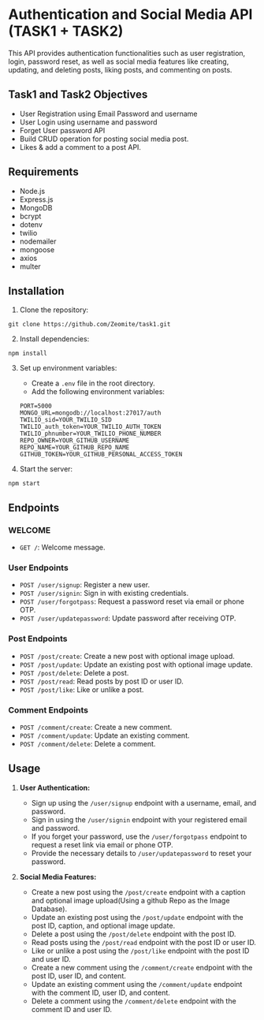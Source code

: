 
# Authentication and Social Media API (TASK1 + TASK2)

This API provides authentication functionalities such as user registration, login, password reset, as well as social media features like creating, updating, and deleting posts, liking posts, and commenting on posts.

## Task1 and Task2 Objectives
- User Registration using Email Password and username
- User Login using username and password
- Forget User password API
- Build CRUD operation for posting social media post.
- Likes & add a comment to a post API.

## Requirements

- Node.js
- Express.js
- MongoDB
- bcrypt
- dotenv
- twilio
- nodemailer
- mongoose
- axios
- multer

## Installation

1. Clone the repository:

```
git clone https://github.com/Zeomite/task1.git
```

2. Install dependencies:

```
npm install
```

3. Set up environment variables:

   - Create a `.env` file in the root directory.
   - Add the following environment variables:

   ```
   PORT=5000
   MONGO_URL=mongodb://localhost:27017/auth
   TWILIO_sid=YOUR_TWILIO_SID
   TWILIO_auth_token=YOUR_TWILIO_AUTH_TOKEN
   TWILIO_phnumber=YOUR_TWILIO_PHONE_NUMBER
   REPO_OWNER=YOUR_GITHUB_USERNAME
   REPO_NAME=YOUR_GITHUB_REPO_NAME
   GITHUB_TOKEN=YOUR_GITHUB_PERSONAL_ACCESS_TOKEN
   ```

4. Start the server:

```
npm start
```

## Endpoints

### WELCOME
- `GET /`: Welcome message.

### User Endpoints

- `POST /user/signup`: Register a new user.
- `POST /user/signin`: Sign in with existing credentials.
- `POST /user/forgotpass`: Request a password reset via email or phone OTP.
- `POST /user/updatepassword`: Update password after receiving OTP.

### Post Endpoints

- `POST /post/create`: Create a new post with optional image upload.
- `POST /post/update`: Update an existing post with optional image update.
- `POST /post/delete`: Delete a post.
- `POST /post/read`: Read posts by post ID or user ID.
- `POST /post/like`: Like or unlike a post.

### Comment Endpoints

- `POST /comment/create`: Create a new comment.
- `POST /comment/update`: Update an existing comment.
- `POST /comment/delete`: Delete a comment.

## Usage

1. **User Authentication:**
   - Sign up using the `/user/signup` endpoint with a username, email, and password.
   - Sign in using the `/user/signin` endpoint with your registered email and password.
   - If you forget your password, use the `/user/forgotpass` endpoint to request a reset link via email or phone OTP.
   - Provide the necessary details to `/user/updatepassword` to reset your password.

2. **Social Media Features:**
   - Create a new post using the `/post/create` endpoint with a caption and optional image upload(Using a github Repo as the Image Database).
   - Update an existing post using the `/post/update` endpoint with the post ID, caption, and optional image update.
   - Delete a post using the `/post/delete` endpoint with the post ID.
   - Read posts using the `/post/read` endpoint with the post ID or user ID.
   - Like or unlike a post using the `/post/like` endpoint with the post ID and user ID.
   - Create a new comment using the `/comment/create` endpoint with the post ID, user ID, and content.
   - Update an existing comment using the `/comment/update` endpoint with the comment ID, user ID, and content.
   - Delete a comment using the `/comment/delete` endpoint with the comment ID and user ID.
